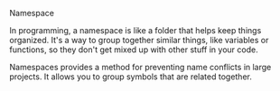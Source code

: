 Namespace

In programming, a namespace is like a folder that helps keep things organized. It's a way to group together similar things, like variables or functions, so they don't get mixed up with other stuff in your code.

Namespaces provides a method for preventing name conflicts in large projects. It allows you to group symbols that are related together.

